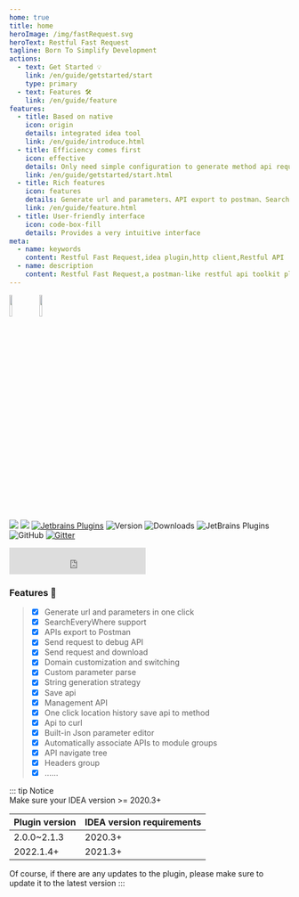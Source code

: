 ```yaml
---
home: true
title: home
heroImage: /img/fastRequest.svg
heroText: Restful Fast Request
tagline: Born To Simplify Development
actions:
  - text: Get Started 💡
    link: /en/guide/getstarted/start
    type: primary
  - text: Features 🛠
    link: /en/guide/feature
features:
  - title: Based on native
    icon: origin
    details: integrated idea tool
    link: /en/guide/introduce.html
  - title: Efficiency comes first
    icon: effective
    details: Only need simple configuration to generate method api request, thus saving a lot of time
    link: /en/guide/getstarted/start.html
  - title: Rich features
    icon: features
    details: Generate url and parameters、API export to postman、SearchEveryWhere support、send/download request、Store request...
    link: /en/guide/feature.html
  - title: User-friendly interface
    icon: code-box-fill
    details: Provides a very intuitive interface
meta:
  - name: keywords
    content: Restful Fast Request,idea plugin,http client,Restful API
  - name: description
    content: Restful Fast Request,a postman-like restful api toolkit plugin based on IDEA,Can help you quickly generate url and params according to existing methods,An API debugging tool + API management tool.Support springmvc、springboot、java-rs
---
```


<a href="https://www.jetbrains.com"><img src="https://resources.jetbrains.com/storage/products/company/brand/logos/jb_beam.svg" width = "10%" /></a>
<a href="https://www.jetbrains.com/idea"><img src="https://resources.jetbrains.com/storage/products/company/brand/logos/IntelliJ_IDEA_icon.svg" width = "10%" /></a>

[![](https://badgen.net/badge/Github/fast-request/21D789?icon=github)](https://github.com/dromara/fast-request)
[![](https://img.shields.io/static/v1?label=Gitee&message=fast-request&color=FF318C&logo=gitee)](https://gitee.com/dromara/fast-request)
[![Jetbrains Plugins][plugin-img]][plugin]
![Version](https://img.shields.io/jetbrains/plugin/v/16988?logo=IntelliJ%20IDEA) ![Downloads](https://img.shields.io/jetbrains/plugin/d/16988?color=FE2857) ![JetBrains Plugins](https://img.shields.io/jetbrains/plugin/r/rating/16988) ![GitHub](https://img.shields.io/github/license/dromara/fast-request?color=087CFA) [![Gitter](https://badges.gitter.im/fastRequest/community.svg)](https://gitter.im/fastRequest/community?utm_source=badge&utm_medium=badge&utm_campaign=pr-badge)

<iframe frameborder="none" width="245px" height="48px" src="https://plugins.jetbrains.com/embeddable/install/16988"></iframe>

### Features :100:

> * [x] Generate url and parameters in one click
> * [x] SearchEveryWhere support
> * [x] APIs export to Postman
> * [x] Send request to debug API
> * [x] Send request and download
> * [x] Domain customization and switching
> * [x] Custom parameter parse
> * [x] String generation strategy
> * [x] Save api
> * [x] Management API
> * [x] One click location history save api to method
> * [x] Api to curl
> * [x] Built-in Json parameter editor
> * [x] Automatically associate APIs to module groups
> * [x] API navigate tree
> * [x] Headers group
> * [x] ......


::: tip Notice  
Make sure your IDEA version >= 2020.3+

Plugin version| IDEA version requirements
------------- | -------------
2.0.0~2.1.3   | 2020.3+
2022.1.4+     | 2021.3+

Of course, if there are any updates to the plugin, please make sure to update it to the latest version
:::


[plugin]: https://plugins.jetbrains.com/plugin/16988
[plugin-img]: https://img.shields.io/badge/plugin-FastRequest-x.svg?logo=IntelliJ%20IDEA
